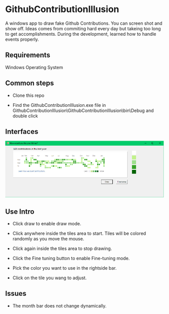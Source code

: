 # GithubContributionIllusion

A windows app to draw fake Github Contributions. You can screen shot and show off. Ideas comes from commiting hard every day
but takeing too long to get accomplishments. During the development, learned how to handle events properly.

## Requirements

Windows Operating System

## Common steps

* Clone this repo

* Find the GithubContributionIllusion.exe file in GithubContributionIllusion\GithubContributionIllusion\bin\Debug and double click

## Interfaces

![](Images/ScreenShot1.PNG)

## Use Intro

* Click draw to enable draw mode.

* Click anywhere inside the tiles area to start. Tiles will be colored randomly as you move the mouse.

* Click again inside the tiles area to stop drawing.

* Click the Fine tuning button to enable Fine-tuning mode.

* Pick the color you want to use in the rightside bar.

* Click on the tile you wang to adjust.

## Issues

* The month bar does not change dynamically.


